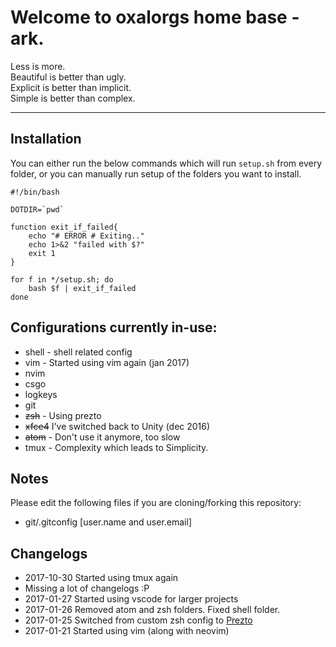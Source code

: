 # Welcome to oxalorgs home base - ark.

Less is more.  
Beautiful is better than ugly.  
Explicit is better than implicit.  
Simple is better than complex.  

---

## Installation

You can either run the below commands which will run `setup.sh`
from every folder, or you can manually run setup of the folders
you want to install.

```
#!/bin/bash

DOTDIR=`pwd`

function exit_if_failed{
    echo "# ERROR # Exiting.."
    echo 1>&2 "failed with $?"
    exit 1
} 

for f in */setup.sh; do
    bash $f | exit_if_failed
done
```

## Configurations currently in-use:

* shell - shell related config
* vim - Started using vim again (jan 2017)
* nvim
* csgo
* logkeys
* git
* ~~zsh~~ - Using prezto
* ~~xfce4~~ I've switched back to Unity (dec 2016)
* ~~atom~~ - Don't use it anymore, too slow
* tmux - Complexity which leads to Simplicity.

## Notes

Please edit the following files if you are cloning/forking this repository:

* git/.gitconfig [user.name and user.email]

## Changelogs

* 2017-10-30 Started using tmux again
* Missing a lot of changelogs :P
* 2017-01-27 Started using vscode for larger projects
* 2017-01-26 Removed atom and zsh folders. Fixed shell folder.
* 2017-01-25 Switched from custom zsh config to
  [Prezto](https://github.com/sorin-ionescu/prezto)
* 2017-01-21 Started using vim (along with neovim)


